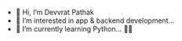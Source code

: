 - 👋 Hi, I’m Devvrat Pathak
- 👀 I’m interested in app & backend development...
- 🌱 I’m currently learning Python...
🙌🏻
